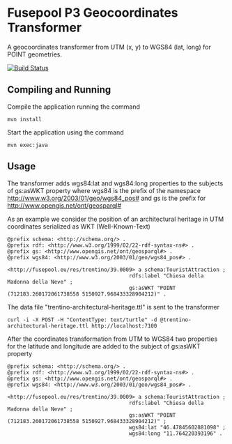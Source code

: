 Fusepool P3 Geocoordinates Transformer
======================================

A geocoordinates transformer from UTM (x, y) to WGS84 (lat, long) for POINT geometries.

[![Build Status](https://travis-ci.org/fusepoolP3/p3-geocoordinates-transformer.svg)](https://travis-ci.org/fusepoolP3/p3-geocoordinates-transformer)

## Compiling and Running
Compile the application running the command

    mvn install

Start the application using the command

    mvn exec:java

## Usage
The transformer adds wgs84:lat and wgs84:long properties to the subjects of gs:asWKT property
where wgs84 is the prefix of the namespace http://www.w3.org/2003/01/geo/wgs84_pos# and gs is the prefix for http://www.opengis.net/ont/geosparql#

As an example we consider the position of an architectural heritage in UTM coordinates serialized as WKT (Well-Known-Text)

    @prefix schema: <http://schema.org/> .
    @prefix rdf: <http://www.w3.org/1999/02/22-rdf-syntax-ns#> .
    @prefix gs: <http://www.opengis.net/ont/geosparql#> .
    @prefix wgs84: <http://www.w3.org/2003/01/geo/wgs84_pos#> .

    <http://fusepool.eu/res/trentino/39.0009> a schema:TouristAttraction ;
                                           rdfs:label "Chiesa della Madonna della Neve" ;
                                           gs:asWKT "POINT (712183.260172061738558 5150927.968433328904212)" .


The data file "trentino-architectural-heritage.ttl" is sent to the transformer

    curl -i -X POST -H "ContentType: text/turtle" -d @trentino-architectural-heritage.ttl http://localhost:7100

After the coordinates transformation from UTM to WGS84 two properties for the latitude and longitude are added to the subject of gs:asWKT property

    @prefix schema: <http://schema.org/> .
    @prefix rdf: <http://www.w3.org/1999/02/22-rdf-syntax-ns#> .
    @prefix gs: <http://www.opengis.net/ont/geosparql#> .
    @prefix wgs84: <http://www.w3.org/2003/01/geo/wgs84_pos#> .

    <http://fusepool.eu/res/trentino/39.0009> a schema:TouristAttraction ;
                                           rdfs:label "Chiesa della Madonna della Neve" ;
                                           gs:asWKT "POINT (712183.260172061738558 5150927.968433328904212)" ;
                                           wgs84:lat "46.47845602881098" ;
                                           wgs84:long "11.764220393196" .
